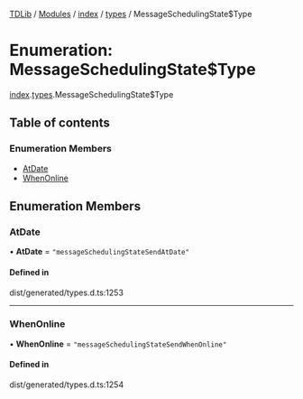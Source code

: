 [TDLib](../README.md) / [Modules](../modules.md) / [index](../modules/index.md) / [types](../modules/index.types.md) / MessageSchedulingState$Type

# Enumeration: MessageSchedulingState$Type

[index](../modules/index.md).[types](../modules/index.types.md).MessageSchedulingState$Type

## Table of contents

### Enumeration Members

- [AtDate](index.types.MessageSchedulingState_Type.md#atdate)
- [WhenOnline](index.types.MessageSchedulingState_Type.md#whenonline)

## Enumeration Members

### AtDate

• **AtDate** = ``"messageSchedulingStateSendAtDate"``

#### Defined in

dist/generated/types.d.ts:1253

___

### WhenOnline

• **WhenOnline** = ``"messageSchedulingStateSendWhenOnline"``

#### Defined in

dist/generated/types.d.ts:1254
